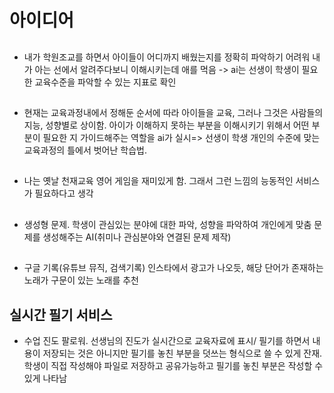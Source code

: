 # 아이디어
  ##
  - 내가 학원조교를 하면서 아이들이 어디까지 배웠는지를 정확히 파악하기 어려워 내가 아는 선에서 알려주다보니 이해시키는데 애를 먹음 -> ai는 선생이 학생이 필요한 교육수준을 파악할 수 있는 지표로 확인
  
  ## 
  - 현재는 교육과정내에서 정해둔 순서에 따라 아이들을 교육, 그러나 그것은 사람들의 지능, 성향별로 상이함. 아이가 이해하지 못하는 부분을 이해시키기 위해서 어떤 부분이 필요한 지 가이드해주는 역할을 ai가 실시=> 선생이 학생 개인의 수준에 맞는 교육과정의 틀에서 벗어난 학습법.
  ## 
  - 나는 옛날 천재교육 영어 게임을 재미있게 함. 그래서 그런 느낌의 능동적인 서비스가 필요하다고 생각

  ## 
  - 생성형 문제. 학생이 관심있는 분야에 대한 파악, 성향을 파악하여 개인에게 맞춤 문제를 생성해주는 AI(취미나 관심분야와 연결된 문제 제작)

  ## 
  - 구글 기록(유튜브 뮤직, 검색기록) 인스타에서 광고가 나오듯, 해당 단어가 존재하는 노래가 구문이 있는 노래를 추천

  ## 실시간 필기 서비스  
  - 수업 진도 팔로워. 선생님의 진도가 실시간으로 교육자료에 표시/ 필기를 하면서 내용이 저장되는 것은 아니지만 필기를 놓친 부분을 덧쓰는 형식으로 쓸 수 있게 잔재. 학생이 직접 작성해야 파일로 저장하고 공유가능하고 필기를 놓친 부분은 작성할 수 있게 나타남